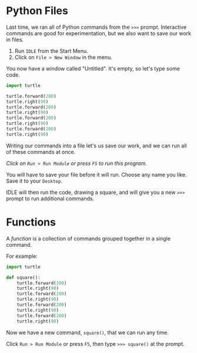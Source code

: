 # Python Files

Last time, we ran all of Python commands from the `>>>` prompt.
Interactive commands are good for experimentation, but we also want to save our work in files.

1. Run `IDLE` from the Start Menu.
1. Click on `File > New Window` in the menu.

You now have a window called "Untitled". It's empty, so let's type some code.

```python
import turtle

turtle.forward(200)
turtle.right(90)
turtle.forward(200)
turtle.right(90)
turtle.forward(200)
turtle.right(90)
turtle.forward(200)
turtle.right(90)
```

Writing our commands into a file let's us save our work,
and we can run all of these commands at once.

*Click on `Run > Run Module` or press `F5` to run this program.*

You will have to save your file before it will run. Choose any name you like. Save it to your `Desktop`.

IDLE will then run the code, drawing a square, and will give you a new `>>>` prompt to run additional commands.

# Functions

A *function* is a collection of commands grouped together in a single command.

For example:

```python
import turtle

def square():
    turtle.forward(200)
    turtle.right(90)
    turtle.forward(200)
    turtle.right(90)
    turtle.forward(200)
    turtle.right(90)
    turtle.forward(200)
    turtle.right(90)
```

Now we have a new command, `square()`, that we can run any time.

Click `Run > Run Module` or press `F5`, then type `>>> square()` at the prompt.